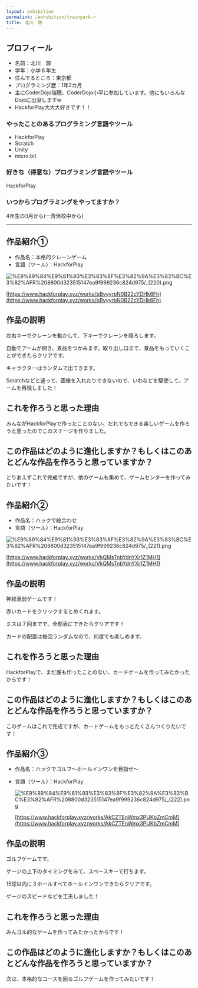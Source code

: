 ```yaml
---
layout: exhibition
permalink: /exhibition/trainpark-r
title: 北川　諒
---
```

## プロフィール

- 名前：北川　諒
- 学年：小学６年生
- 住んでるところ：東京都
- プログラミング歴：1年2カ月
- 主にCoderDojo瑞穂、CoderDojo小平に参加しています。他にもいろんなDojoに出没しますw
- HackforPlay大大大好きです！！

### やったことのあるプログラミング言語やツール

- HackforPlay
- Scratch
- Unity
- micro:bit

### 好きな（得意な）プログラミング言語やツール

HackforPlay

### いつからプログラミングをやってますか？

4年生の3月から(一斉休校中から)

---

## 作品紹介①

- 作品名：本格的クレーンゲーム
- 言語（ツール）：HackforPlay

![%E9%89%84%E9%81%93%E3%83%8F%E3%82%9A%E3%83%BC%E3%82%AFR%208800d323515147ea9f999236c824d975/_(220).png](%E9%89%84%E9%81%93%E3%83%8F%E3%82%9A%E3%83%BC%E3%82%AFR%208800d323515147ea9f999236c824d975/_(220).png)

[https://www.hackforplay.xyz/works/bBvyyrbN0B22cYDHk6Fh](https://www.hackforplay.xyz/works/bBvyyrbN0B22cYDHk6Fh)

## 作品の説明

左右キーでクレーンを動かして、下キーでクレーンを降ろします。

自動でアームが開き、景品をつかみます。取り出し口まで、景品をもっていくことができたらクリアです。

キャラクターはランダムで出てきます。

Scratchなどと違って、画像を入れたりできないので、いわなどを駆使して、アームを再現しました！

## これを作ろうと思った理由

みんながHackforPlayで作ったことのない、だれでもできる楽しいゲームを作ろうと思ったのでこのステージを作りました。

## この作品はどのように進化しますか？もしくはこのあとどんな作品を作ろうと思っていますか？

とりあえずこれで完成ですが、他のゲームも集めて、ゲームセンターを作ってみたいです！

## 作品紹介②

- 作品名：ハックで絵合わせ
- 言語（ツール）：HackforPlay

![%E9%89%84%E9%81%93%E3%83%8F%E3%82%9A%E3%83%BC%E3%82%AFR%208800d323515147ea9f999236c824d975/_(221).png](%E9%89%84%E9%81%93%E3%83%8F%E3%82%9A%E3%83%BC%E3%82%AFR%208800d323515147ea9f999236c824d975/_(221).png)

[https://www.hackforplay.xyz/works/VkQMsTnbYdnYXr1Z1MH1](https://www.hackforplay.xyz/works/VkQMsTnbYdnYXr1Z1MH1)

## 作品の説明

神経衰弱ゲームです！

赤いカードをクリックするとめくれます。

ミスは７回までで、全部表にできたらクリアです！

カードの配置は毎回ランダムなので、何度でも楽しめます。

## これを作ろうと思った理由

HackforPlayで、まだ誰も作ったことのない、カードゲームを作ってみたかったからです！

## この作品はどのように進化しますか？もしくはこのあとどんな作品を作ろうと思っていますか？

このゲームはこれで完成ですが、カードゲームをもっとたくさんつくりたいです！

## 作品紹介③

- 作品名：ハックでゴルフ～ホールインワンを目指せ～
- 言語（ツール）：HackforPlay

    ![%E9%89%84%E9%81%93%E3%83%8F%E3%82%9A%E3%83%BC%E3%82%AFR%208800d323515147ea9f999236c824d975/_(222).png](%E9%89%84%E9%81%93%E3%83%8F%E3%82%9A%E3%83%BC%E3%82%AFR%208800d323515147ea9f999236c824d975/_(222).png)

    [https://www.hackforplay.xyz/works/AkCZTEnWmx3PUKbZmCmM](https://www.hackforplay.xyz/works/AkCZTEnWmx3PUKbZmCmM)

## 作品の説明

ゴルフゲームです。

ゲージの上下のタイミングをみて、スペースキーで打ちます。

15球以内に３ホールすべてホールインワンできたらクリアです。

ゲージのスピードなどを工夫しました！

## これを作ろうと思った理由

みんゴル的なゲームを作ってみたかったからです！

## この作品はどのように進化しますか？もしくはこのあとどんな作品を作ろうと思っていますか？

次は、本格的なコースを回るゴルフゲームを作ってみたいです！